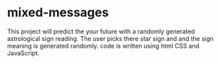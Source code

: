# mixed-messages

This project will predict the your future with a randomly generated astrological sign reading. The user picks there star sign and and the sign meaning is generated randomly. code is written using html CSS and JavaScript.
